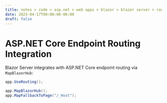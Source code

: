 ```yaml
---
title: notes > code > asp.net > web apps > blazor > blazor server > routing and navigation
date: 2023-04-17T00:00:00-06:00
draft: false
---
```


# ASP.NET Core Endpoint Routing Integration
Blazor Server integrates with ASP.NET Core endpoint routing via `MapBlazorHub`:
```cs
app.UseRouting();

app.MapBlazorHub();
app.MapFallbackToPage("/_Host");
```
